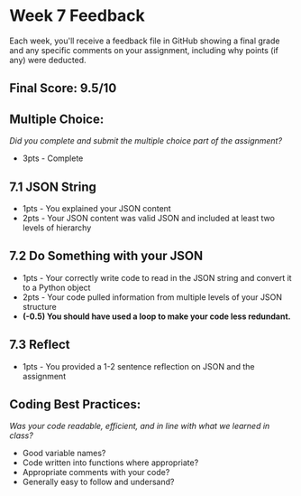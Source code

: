 # Week 7 Feedback
Each week, you'll receive a feedback file in GitHub showing a final grade and any specific comments on your assignment, including why points (if any) were deducted.


## Final Score: 9.5/10

## Multiple Choice:
_Did you complete and submit the multiple choice part of the assignment?_
* 3pts - Complete


## 7.1 JSON String
* 1pts - You explained your JSON content
* 2pts - Your JSON content was valid JSON and included at least two levels of hierarchy

## 7.2 Do Something with your JSON
* 1pts - Your correctly write code to read in the JSON string and convert it to a Python object
* 2pts - Your code pulled information from multiple levels of your JSON structure
* **(-0.5) You should have used a loop to make your code less redundant.**

## 7.3 Reflect
* 1pts - You provided a 1-2 sentence reflection on JSON and the assignment

## Coding Best Practices:
_Was your code readable, efficient, and in line with what we learned in class?_
* Good variable names?
* Code written into functions where appropriate?
* Appropriate comments with your code?
* Generally easy to follow and undersand?
